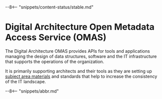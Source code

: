 <!-- SPDX-License-Identifier: CC-BY-4.0 -->
<!-- Copyright Contributors to the Egeria project. -->

--8<-- "snippets/content-status/stable.md"

# Digital Architecture Open Metadata Access Service (OMAS)

The Digital Architecture OMAS provides APIs for tools and applications managing the design of data structures, software and the IT infrastructure that supports the operations of the organization.

It is primarily supporting architects and their tools as they are setting up [subject area materials](/concepts/subject-area) and standards that help to increase the consistency of the IT landscape.


--8<-- "snippets/abbr.md"
